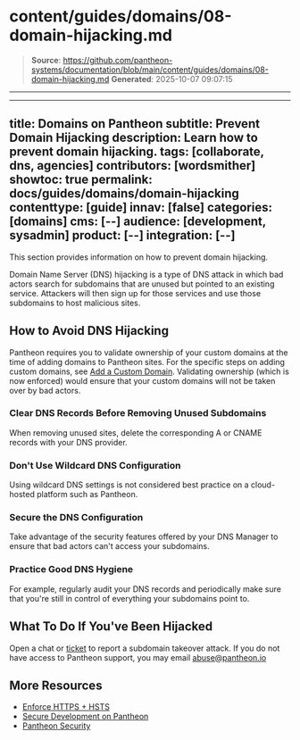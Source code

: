 # content/guides/domains/08-domain-hijacking.md

> **Source**: https://github.com/pantheon-systems/documentation/blob/main/content/guides/domains/08-domain-hijacking.md
> **Generated**: 2025-10-07 09:07:15

---

---
title: Domains on Pantheon
subtitle: Prevent Domain Hijacking
description: Learn how to prevent domain hijacking.
tags: [collaborate, dns, agencies]
contributors: [wordsmither]
showtoc: true
permalink: docs/guides/domains/domain-hijacking
contenttype: [guide]
innav: [false]
categories: [domains]
cms: [--]
audience: [development, sysadmin]
product: [--]
integration: [--]
---

This section provides information on how to prevent domain hijacking.

Domain Name Server (DNS) hijacking is a type of DNS attack in which bad actors search for subdomains that are unused but pointed to an existing service. Attackers will then sign up for those services and use those subdomains to host malicious sites.

## How to Avoid DNS Hijacking

Pantheon requires you to validate ownership of your custom domains at the time of adding  domains to Pantheon sites. For the specific steps on adding custom domains, see [Add a Custom Domain](/guides/domains/custom-domains#add-a-custom-domain). Validating ownership (which is now enforced) would ensure that your custom domains will not be taken over by bad actors. 

### Clear DNS Records Before Removing Unused Subdomains

When removing unused sites, delete the corresponding A or CNAME records with your DNS provider.

### Don't Use Wildcard DNS Configuration

Using wildcard DNS settings is not considered best practice on a cloud-hosted platform such as Pantheon.

### Secure the DNS Configuration

Take advantage of the security features offered by your DNS Manager to ensure that bad actors can't access your subdomains.

### Practice Good DNS Hygiene

For example, regularly audit your DNS records and periodically make sure that you're still in control of everything your subdomains point to.

## What To Do If You've Been Hijacked

Open a chat or [ticket](/guides/support/support-ticket/) to report a subdomain takeover attack. If you do not have access to Pantheon support, you may email abuse@pantheon.io

## More Resources

- [Enforce HTTPS + HSTS](/pantheon-yml#enforce-https--hsts)
- [Secure Development on Pantheon](/guides/secure-development)
- [Pantheon Security](/guides/security)

